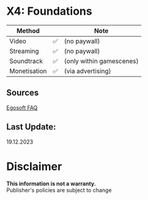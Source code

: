 # X4: Foundations

| **Method**   |    | **Note**                 |
|--------------|----|--------------------------|
| Video        | ✅ | (no paywall)             |
| Streaming    | ✅ | (no paywall)             |
| Soundtrack   | ✅ | (only within gamescenes) |
| Monetisation | ✅ | (via advertising)        |

## Sources
[Egosoft FAQ](https://www.egosoft.com/support/faq/faq_answer_en.php?answer=2192)

## Last Update:
19.12.2023

# Disclaimer
**This information is not a warranty.**  
Publisher's policies are subject to change
